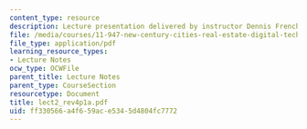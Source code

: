 ```yaml
---
content_type: resource
description: Lecture presentation delivered by instructor Dennis Frenchman.
file: /media/courses/11-947-new-century-cities-real-estate-digital-technology-and-design-fall-2004/ff330566a4f659ace5345d4804fc7772_lect2_rev4p1a.pdf
file_type: application/pdf
learning_resource_types:
- Lecture Notes
ocw_type: OCWFile
parent_title: Lecture Notes
parent_type: CourseSection
resourcetype: Document
title: lect2_rev4p1a.pdf
uid: ff330566-a4f6-59ac-e534-5d4804fc7772
---
```

